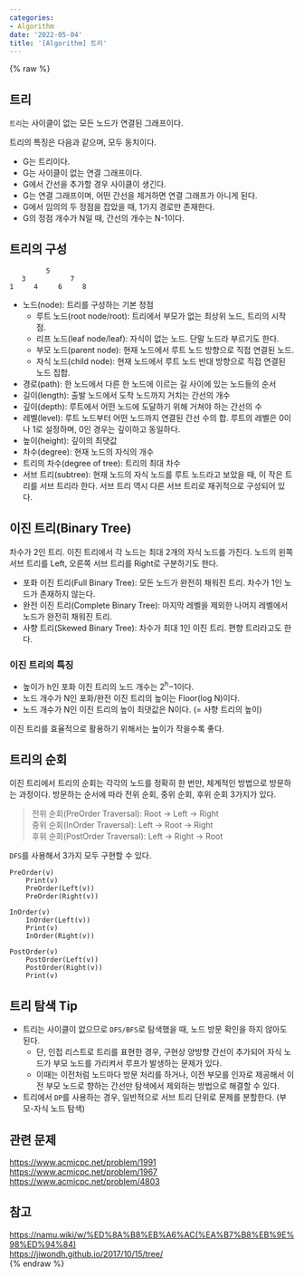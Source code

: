 ```yaml
---
categories:
- Algorithm
date: '2022-05-04'
title: '[Algorithm] 트리'
---
```


{% raw %}
## 트리
`트리`는 사이클이 없는 모든 노드가 연결된 그래프이다.

트리의 특징은 다음과 같으며, 모두 동치이다.
- G는 트리이다.
- G는 사이클이 없는 연결 그래프이다.
- G에서 간선을 추가할 경우 사이클이 생긴다.
- G는 연결 그래프이며, 어떤 간선을 제거하면 연결 그래프가 아니게 된다.
- G에서 임의의 두 정점을 잡았을 때, 1가지 경로만 존재한다.
- G의 정점 개수가 N일 때, 간선의 개수는 N-1이다.

## 트리의 구성
```
         5
   3           7
1     4     6     8
```
- 노드(node): 트리를 구성하는 기본 정점
    - 루트 노드(root node/root): 트리에서 부모가 없는 최상위 노드, 트리의 시작점.
    - 리프 노드(leaf node/leaf): 자식이 없는 노드. 단말 노드라 부르기도 한다.
    - 부모 노드(parent node): 현재 노드에서 루트 노드 방향으로 직접 연결된 노드.
    - 자식 노드(child node): 현재 노드에서 루트 노드 반대 방향으로 직접 연결된 노드 집합.
- 경로(path): 한 노드에서 다른 한 노드에 이르는 길 사이에 있는 노드들의 순서
- 길이(length): 출발 노드에서 도착 노드까지 거치는 간선의 개수
- 깊이(depth): 루트에서 어떤 노드에 도달하기 위해 거쳐야 하는 간선의 수
- 레벨(level): 루트 노드부터 어떤 노드까지 연결된 간선 수의 합. 루트의 레벨은 0이나 1로 설정하며, 0인 경우는 깊이하고 동일하다.
- 높이(height): 깊이의 최댓값
- 차수(degree): 현재 노드의 자식의 개수
- 트리의 차수(degree of tree): 트리의 최대 차수
- 서브 트리(subtree): 현재 노드의 자식 노드를 루트 노드라고 보았을 때, 이 작은 트리를 서브 트리라 한다. 서브 트리 역시 다른 서브 트리로 재귀적으로 구성되어 있다.

## 이진 트리(Binary Tree)
차수가 2인 트리. 이진 트리에서 각 노드는 최대 2개의 자식 노드를 가진다. 노드의 왼쪽 서브 트리를 Left, 오른쪽 서브 트리를 Right로 구분하기도 한다.

- 포화 이진 트리(Full Binary Tree): 모든 노드가 완전히 채워진 트리. 차수가 1인 노드가 존재하지 않는다.
- 완전 이진 트리(Complete Binary Tree): 마지막 레벨을 제외한 나머지 레벨에서 노드가 완전히 채워진 트리.
- 사향 트리(Skewed Binary Tree): 차수가 최대 1인 이진 트리. 편향 트리라고도 한다.

### 이진 트리의 특징
- 높이가  h인  포화 이진 트리의 노드 개수는  2<sup>h</sup>−1이다.
- 노드 개수가 N인 포화/완전 이진 트리의 높이는 Floor(log N)이다.
- 노드 개수가 N인 이진 트리의 높이 최댓값은 N이다. (= 사향 트리의 높이)

이진 트리를 효율적으로 활용하기 위해서는 높이가 작을수록 좋다.

## 트리의 순회
이진 트리에서 트리의 순회는 각각의 노드를 정확히 한 번만, 체계적인 방법으로 방문하는 과정이다. 방문하는 순서에 따라 전위 순회, 중위 순회, 후위 순회 3가지가 있다.
> 전위 순회(PreOrder Traversal): Root → Left → Right<br>
> 중위 순회(InOrder Traversal): Left → Root → Right<br>
> 후위 순회(PostOrder Traversal): Left → Right → Root<br>

`DFS`를 사용해서 3가지 모두 구현할 수 있다.
```
PreOrder(v)
	Print(v)
	PreOrder(Left(v))
	PreOrder(Right(v))

InOrder(v)
	InOrder(Left(v))
	Print(v)
	InOrder(Right(v))

PostOrder(v)
	PostOrder(Left(v))
	PostOrder(Right(v))
	Print(v)
```

## 트리 탐색 Tip
- 트리는 사이클이 없으므로 `DFS/BFS`로 탐색했을 때, 노드 방문 확인을 하지 않아도 된다.
	- 단, 인접 리스트로 트리를 표현한 경우, 구현상 양방향 간선이 추가되어 자식 노드가 부모 노드를 가리켜서 루프가 발생하는 문제가 있다.
	- 이때는 이전처럼 노드마다 방문 처리를 하거나, 이전 부모를 인자로 제공해서 이전 부모 노드로 향하는 간선만 탐색에서 제외하는 방법으로 해결할 수 있다.
- 트리에서 `DP`를 사용하는 경우, 일반적으로 서브 트리 단위로 문제를 분할한다. (부모-자식 노드 탐색)

## 관련 문제
https://www.acmicpc.net/problem/1991<br>
https://www.acmicpc.net/problem/1967<br>
https://www.acmicpc.net/problem/4803<br>

## 참고
https://namu.wiki/w/%ED%8A%B8%EB%A6%AC(%EA%B7%B8%EB%9E%98%ED%94%84)<br>
https://jiwondh.github.io/2017/10/15/tree/<br>
{% endraw %}